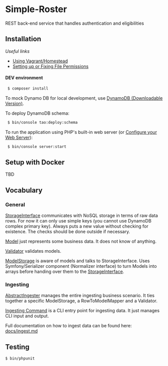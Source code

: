 # Simple-Roster
REST back-end service that handles authentication and eligibilities

Installation
------------

_Useful links_
- [Using Vagrant/Homestead](https://symfony.com/doc/current/setup/homestead.html)
- [Setting up or Fixing File Permissions](https://symfony.com/doc/current/setup/file_permissions.html)

#### DEV environment

```bash
 $ composer install
```

To mock Dynamo DB for local development, use [DynamoDB (Downloadable Version)](https://docs.aws.amazon.com/amazondynamodb/latest/developerguide/DynamoDBLocal.DownloadingAndRunning.html).

To deploy DynamoDB schema:

```bash
 $ bin/console tao:deploy:schema
```

To run the application using PHP's built-in web server (or [Configure your Web Server](https://symfony.com/doc/current/setup/web_server_configuration.html)):

```bash
 $ bin/console server:start
```

Setup with Docker
-------
TBD

## Vocabulary
### General
[StorageInterface](src/Storage/StorageInterface.php) communicates with NoSQL storage in terms of raw data rows. For now it can only use simple keys (you cannot use DynamoDB complex primary key). Always puts a new value without checking for existence. The checks should be done outside if necessary.

[Model](src/Model/ModelInterface.php) just represents some business data. It does not know of anything.

[Validator](src/Model/AbstractModelValidator.php) validates models.

[ModelStorage](src/Model/Storage/ModelStorageInterface.php) is aware of models and talks to StorageInterface. Uses Symfony/Serializer component (Normalizer interface) to turn Models into arrays before handing over them to the [StorageInterface](src/Storage/StorageInterface.php).

### Ingesting

[AbstractIngester](src/Ingesting/Ingester/AbstractIngester.php) manages the entire ingesting business scenario. It ties together a specific ModelStorage, a RowToModelMapper and a Validator.

[Ingesting Command](src/Command/Ingesting/AbstractIngestCommand.php) is a CLI entry point for ingesting data. It just manages CLI input and output.

Full documentation on how to ingest data can be found here: [docs/ingest.md](docs/ingest.md)

Testing
-------
 ```bash
 $ bin/phpunit
 ```
